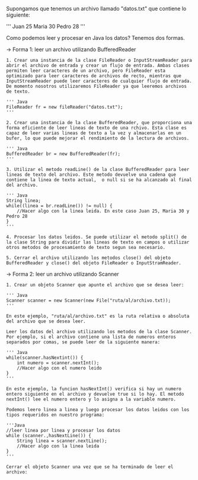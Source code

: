 Supongamos que tenemos un archivo llamado "datos.txt" que contiene lo siguiente:

'''
Juan 25
Maria 30
Pedro 28
'''

Como podemos leer y procesar en Java los datos? Tenemos dos formas.

-> Forma 1: leer un archivo utilizando BufferedReader

    1. Crear una instancia de la clase FileReader o InputStreamReader para abrir el archivo de entrada y crear un flujo de entrada. Ambas clases permiten leer caracteres de un archivo, pero FileReader esta optimizado para leer caracteres de archivos de recto, mientras que InputStreamReader puede leer caracteres de cualquier flujo de entrada. De momento nosotros utilizaremos FileReader ya que leeremos archivos de texto.

    ''' Java
    FileReader fr = new fileReader("datos.txt");
    '''

    2. Crear una instancia de la clase BufferedReader, que proporciona una forma eficiente de leer lineas de texto de una rchivo. Esta clase es capaz de leer varias lineas de texto a la vez y almacenarlas en un bufer, lo que puede mejorar el rendimiento de la lectura de archivos. 

    ''' Java
    BufferedReader br = new BufferedReader(fr);
    '''

    3. Utilizar el metodo readLine() de la clase BufferedReader para leer lineas de texto del archivo. Este metodo devuelve una cadena que contiene la linea de texto actual,  o null si se ha alcanzado al final del archivo.

    ''' Java
    String linea;
    while((linea = br.readLine()) != null) {
        //Hacer algo con la linea leida. En este caso Juan 25, Maria 30 y Pedro 28
    }
    '''

    4. Procesar los datos leidos. Se puede utilizar el metodo split() de la clase String para dividir las lineas de texto en campos o utilizar otros metodos de procesamiento de texto segun sea necesario.

    5. Cerrar el archivo utilizando los metodos close() del objeto BufferedReader y close() del objeto FileReader o InputStramReader.


-> Forma 2: leer un archivo utilizando Scanner

    1. Crear un objeto Scanner que apunte el archivo que se desea leer:

    ''' Java
    Scanner scanner = new Scanner(new File("ruta/al/archivo.txt));
    '''

    En este ejemplo, "ruta/al/archivo.txt" es la ruta relativa o absoluta del archivo que se desea leer. 

    Leer los datos del archivo utilizando los metodos de la clase Scanner. Por ejemplo, si el archivo contiene una lista de numeros enteros separados por comas, se puede leer de la siguiente manera:

    ''' Java
    while(scanner.hasNextint()) {
        int numero = scanner.nextInt();
        //Hacer algo con el numero leido
    }
    '''

    En este ejemplo, la funcion hasNextInt() verifica si hay un numero entero siguiente en el archivo y devuelve true si lo hay. El metodo nextInt() lee el numero entero y lo asigna a la variable numero.

    Podemos leero linea a linea y luego procesar los datos leidos con los tipos requeridos en nuestro programa:

    '''Java
    //leer linea por linea y procesar los datos
    while (scanner.,hasNextLine()) {
        String linea = scanner.nextLine();
        //Hacer algo con la linea leida
    }
    '''

    Cerrar el objeto Scanner una vez que se ha terminado de leer el archivo:

